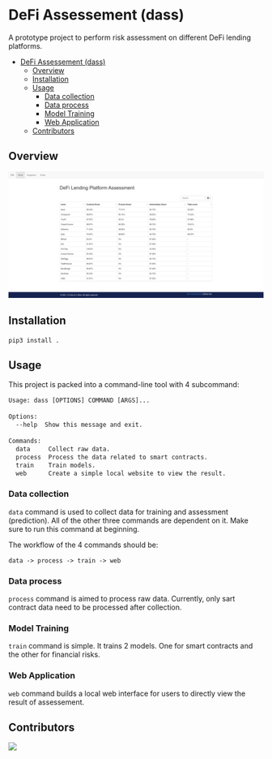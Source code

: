# DeFi Assessement (dass)

A prototype project to perform risk assessment on different DeFi lending platforms.

<!-- @import "[TOC]" {cmd="toc" depthFrom=1 depthTo=6 orderedList=false} -->

<!-- code_chunk_output -->

- [DeFi Assessement (dass)](#defi-assessement-dass)
  - [Overview](#overview)
  - [Installation](#installation)
  - [Usage](#usage)
    - [Data collection](#data-collection)
    - [Data process](#data-process)
    - [Model Training](#model-training)
    - [Web Application](#web-application)
  - [Contributors](#contributors)

<!-- /code_chunk_output -->

## Overview

![](./docs/res/index.png)

## Installation

```shell
pip3 install .
```

## Usage

This project is packed into a command-line tool with 4 subcommand:

```shell
Usage: dass [OPTIONS] COMMAND [ARGS]...

Options:
  --help  Show this message and exit.

Commands:
  data     Collect raw data.
  process  Process the data related to smart contracts.
  train    Train models.
  web      Create a simple local website to view the result.
```

### Data collection

`data` command is used to collect data for training and assessment (prediction). All of the other three commands are dependent on it. Make sure to run this command at beginning.

The workflow of the 4 commands should be:

```shell
data -> process -> train -> web
```

### Data process

`process` command is aimed to process raw data. Currently, only sart contract data need to be processed after collection.

### Model Training

`train` command is simple. It trains 2 models. One for smart contracts and the other for financial risks.

### Web Application

`web` command builds a local web interface for users to directly view the result of assessement.

## Contributors

<a href="https://github.com/yuukidach/DeFi-Assessment/graphs/contributors">
  <img src="https://contrib.rocks/image?repo=yuukidach/DeFi-Assessment" />
</a>
